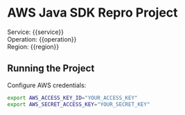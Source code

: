 # AWS Java SDK Repro Project

Service: {{service}}  
Operation: {{operation}}  
Region: {{region}}

## Running the Project

Configure AWS credentials:

```bash
export AWS_ACCESS_KEY_ID="YOUR_ACCESS_KEY"
export AWS_SECRET_ACCESS_KEY="YOUR_SECRET_KEY"
```
